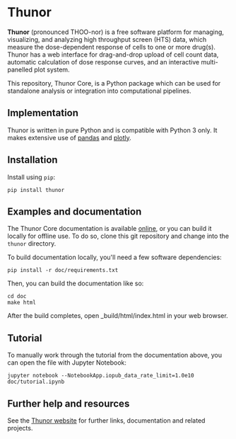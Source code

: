 # Thunor

**Thunor** (pronounced THOO-nor) is a free software platform for managing,
visualizing, and analyzing high throughput screen (HTS) data, which measure
the dose-dependent response of cells to one or more drug(s).
Thunor has a web interface for drag-and-drop upload of cell count data, 
automatic calculation of dose response curves, and an interactive
multi-panelled plot system.

This repository, Thunor Core, is a Python package which can be used for
standalone analysis or integration into computational pipelines.

## Implementation

Thunor is written in pure Python and is compatible with Python 3 only.
It makes extensive use of [pandas](http://pandas.pydata.org/) and 
[plotly](http://plot.ly/python/).

## Installation

Install using `pip`:

```
pip install thunor
```

## Examples and documentation

The Thunor Core documentation is available [online](https://core.thunor.net),
or you can build it locally for offline use. To do so, clone this git
repository and change into the `thunor` directory.

To build documentation locally, you'll need a few software dependencies:

    pip install -r doc/requirements.txt

Then, you can build the documentation like so:

    cd doc
    make html

After the build completes, open _build/html/index.html in your web browser.

## Tutorial

To manually work through the tutorial from the documentation above, you can
open the file with Jupyter Notebook:

    jupyter notebook --NotebookApp.iopub_data_rate_limit=1.0e10 doc/tutorial.ipynb

## Further help and resources

See the [Thunor website](https://www.thunor.net) for further links,
documentation and related projects.
